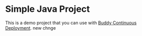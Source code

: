 # Simple Java Project
This is a demo project that you can use with [Buddy Continuous Deployment](https://buddy.works).
new chnge
